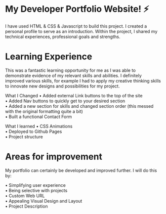 # My Developer Portfolio Website! ⚡️
 I have used HTML & CSS & Javascript to build this project. I created a personal profile to serve as an introduction. Within the project, I shared my technical experiences, professional goals and strengths. 


# Learning Experience 
This was a fantastic learning opportunity for me as I was able to demonstrate evidence of my relevant skills and abilities. I definitely improved various skills, for example I had to apply my creative thinking skills to innovate new designs and possibilities for my project.

What I Changed 
• Added external Link buttons to the top of the site <br>
• Added Nav buttons to quickly get to your desired section <br>
• Added a new section for skills and changed section order (this messed with the original formatting quite a bit) <br>
• Built a functional Contact Form <br>

What I learned
• CSS Animations <br>
• Deployed to Github Pages <br>
• Project structure <br>

# Areas for improvement
My portfolio can certainly be developed and improved further. I will do this by:

• Simplifying user experience <br>
• Being selective with projects <br>
• Custom Web URL <br>
• Appealing Visual Design and Layout <br>
• Project Description <br>

